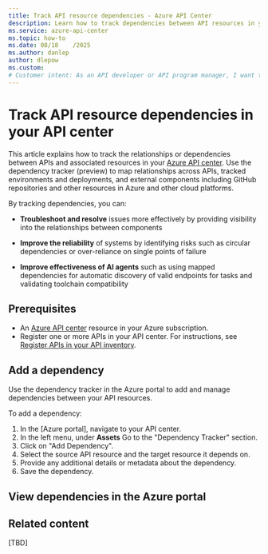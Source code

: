 ```yaml
---
title: Track API resource dependencies - Azure API Center
description: Learn how to track dependencies between API resources in your API center.
ms.service: azure-api-center
ms.topic: how-to
ms.date: 08/18    /2025
ms.author: danlep
author: dlepow
ms.custom: 
# Customer intent: As an API developer or API program manager, I want to understand the dependencies between API resources in my organization's API center.
---
```


# Track API resource dependencies in your API center 

This article explains how to track the relationships or dependencies between APIs and associated resources in your [Azure API center](overview.md). Use the dependency tracker (preview) to map relationships across APIs, tracked environments and deployments, and external components including GitHub repositories and other resources in Azure and other cloud platforms.

By tracking dependencies, you can: 

* **Troubleshoot and resolve** issues more effectively by providing visibility into the relationships between components

* **Improve the reliability** of systems by identifying risks such as circular dependencies or over-reliance on single points of failure

* **Improve effectiveness of AI agents** such as using mapped dependencies for automatic discovery of valid endpoints for tasks and validating toolchain compatibility

## Prerequisites

* An [Azure API center](overview.md) resource in your Azure subscription.
* Register one or more APIs in your API center. For instructions, see [Register APIs in your API inventory](register-apis.md).

## Add a dependency

Use the dependency tracker in the Azure portal to add and manage dependencies between your API resources. 

To add a dependency:

1. In the [Azure portal], navigate to your API center.
1. In the left menu, under **Assets** Go to the "Dependency Tracker" section.
1. Click on "Add Dependency".
1. Select the source API resource and the target resource it depends on.
1. Provide any additional details or metadata about the dependency.
1. Save the dependency.





## View dependencies in the Azure portal




## Related content

[TBD]